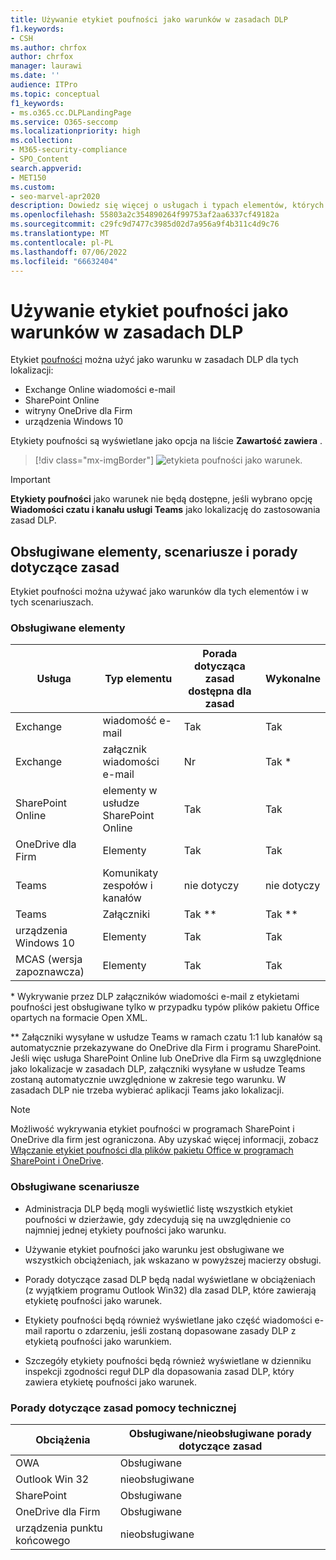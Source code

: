 ```yaml
---
title: Używanie etykiet poufności jako warunków w zasadach DLP
f1.keywords:
- CSH
ms.author: chrfox
author: chrfox
manager: laurawi
ms.date: ''
audience: ITPro
ms.topic: conceptual
f1_keywords:
- ms.o365.cc.DLPLandingPage
ms.service: O365-seccomp
ms.localizationpriority: high
ms.collection:
- M365-security-compliance
- SPO_Content
search.appverid:
- MET150
ms.custom:
- seo-marvel-apr2020
description: Dowiedz się więcej o usługach i typach elementów, których można używać jako warunków w zasadach DLP
ms.openlocfilehash: 55803a2c354890264f99753af2aa6337cf49182a
ms.sourcegitcommit: c29fc9d7477c3985d02d7a956a9f4b311c4d9c76
ms.translationtype: MT
ms.contentlocale: pl-PL
ms.lasthandoff: 07/06/2022
ms.locfileid: "66632404"
---
```

# <a name="use-sensitivity-labels-as-conditions-in-dlp-policies"></a>Używanie etykiet poufności jako warunków w zasadach DLP

Etykiet [poufności](sensitivity-labels.md) można użyć jako warunku w zasadach DLP dla tych lokalizacji:

- Exchange Online wiadomości e-mail
- SharePoint Online
- witryny OneDrive dla Firm
- urządzenia Windows 10

Etykiety poufności są wyświetlane jako opcja na liście **Zawartość zawiera** .

> [!div class="mx-imgBorder"]
> ![etykieta poufności jako warunek.](../media/dlp-sensitivity-label-as-a-condition.png)

> [!IMPORTANT]
> **Etykiety poufności** jako warunek nie będą dostępne, jeśli wybrano opcję **Wiadomości czatu i kanału usługi Teams** jako lokalizację do zastosowania zasad DLP.


## <a name="supported-items-scenarios-and-policy-tips"></a>Obsługiwane elementy, scenariusze i porady dotyczące zasad

Etykiet poufności można używać jako warunków dla tych elementów i w tych scenariuszach.

### <a name="supported-items"></a>Obsługiwane elementy

|Usługa  |Typ elementu  |Porada dotycząca zasad dostępna dla zasad  |Wykonalne  |
|---------|---------|---------|---------|
|Exchange    |wiadomość e-mail         |Tak         |Tak         |
|Exchange    |załącznik wiadomości e-mail         |Nr         |Tak *         |
|SharePoint Online     |elementy w usłudze SharePoint Online         |Tak         |Tak         |
|OneDrive dla Firm     |Elementy         |Tak         |Tak         |
|Teams     |Komunikaty zespołów i kanałów         |nie dotyczy         |nie dotyczy         |
|Teams     |Załączniki         |Tak **         |Tak **         |
|urządzenia Windows 10     |Elementy         |Tak         |Tak         |
|MCAS (wersja zapoznawcza) |Elementy         |Tak         |Tak         |

\* Wykrywanie przez DLP załączników wiadomości e-mail z etykietami poufności jest obsługiwane tylko w przypadku typów plików pakietu Office opartych na formacie Open XML.

\** Załączniki wysyłane w usłudze Teams w ramach czatu 1:1 lub kanałów są automatycznie przekazywane do OneDrive dla Firm i programu SharePoint. Jeśli więc usługa SharePoint Online lub OneDrive dla Firm są uwzględnione jako lokalizacje w zasadach DLP, załączniki wysyłane w usłudze Teams zostaną automatycznie uwzględnione w zakresie tego warunku. W zasadach DLP nie trzeba wybierać aplikacji Teams jako lokalizacji.

> [!NOTE]
> Możliwość wykrywania etykiet poufności w programach SharePoint i OneDrive dla firm jest ograniczona. Aby uzyskać więcej informacji, zobacz [Włączanie etykiet poufności dla plików pakietu Office w programach SharePoint i OneDrive](sensitivity-labels-sharepoint-onedrive-files.md#limitations).

### <a name="supported-scenarios"></a>Obsługiwane scenariusze

- Administracja DLP będą mogli wyświetlić listę wszystkich etykiet poufności w dzierżawie, gdy zdecydują się na uwzględnienie co najmniej jednej etykiety poufności jako warunku.

- Używanie etykiet poufności jako warunku jest obsługiwane we wszystkich obciążeniach, jak wskazano w powyższej macierzy obsługi.

- Porady dotyczące zasad DLP będą nadal wyświetlane w obciążeniach (z wyjątkiem programu Outlook Win32) dla zasad DLP, które zawierają etykietę poufności jako warunek.

- Etykiety poufności będą również wyświetlane jako część wiadomości e-mail raportu o zdarzeniu, jeśli zostaną dopasowane zasady DLP z etykietą poufności jako warunkiem.

- Szczegóły etykiety poufności będą również wyświetlane w dzienniku inspekcji zgodności reguł DLP dla dopasowania zasad DLP, który zawiera etykietę poufności jako warunek.


### <a name="support-policy-tips"></a>Porady dotyczące zasad pomocy technicznej


|Obciążenia  |Obsługiwane/nieobsługiwane porady dotyczące zasad  |
|---------|---------|
|OWA |    Obsługiwane     |
|Outlook Win 32    |  nieobsługiwane       |
|SharePoint   |   Obsługiwane      |
|OneDrive dla Firm    |    Obsługiwane     |
|urządzenia punktu końcowego   |  nieobsługiwane       |
